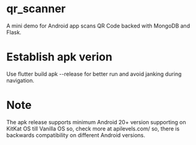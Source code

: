 # qr_scanner

A mini demo for Android app scans QR Code backed with MongoDB and Flask.

# Establish apk verion

Use flutter build apk --release for better run and avoid janking during navigation.

# Note
The apk release supports minimum Android 20+ version supporting on KitKat OS till Vanilla OS so, check more at apilevels.com/ so, there is backwards compatibility on different Android versions.